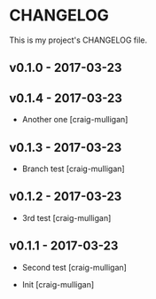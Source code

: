 CHANGELOG
=========

This is my project's CHANGELOG file.

## v0.1.0 - 2017-03-23

## v0.1.4 - 2017-03-23

* Another one [craig-mulligan]

## v0.1.3 - 2017-03-23

* Branch test [craig-mulligan]

## v0.1.2 - 2017-03-23

* 3rd test [craig-mulligan]

## v0.1.1 - 2017-03-23

* Second test [craig-mulligan]

* Init [craig-mulligan]
